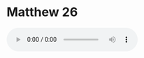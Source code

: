 # Matthew 26

<audio controls>
  <source src="https://openbible.com/audio/hays/BSB_40_Mat_026_H.mp3" type="audio/mp3" />
  <a href="https://openbible.com/audio/hays/BSB_40_Mat_026_H.mp3" download="https://openbible.com/audio/hays/BSB_40_Mat_026_H.mp3">Download MP3 audio</a>.
</audio>

<!--@include: @/bible/translations/bsb/40_mat/verses/026.md-->